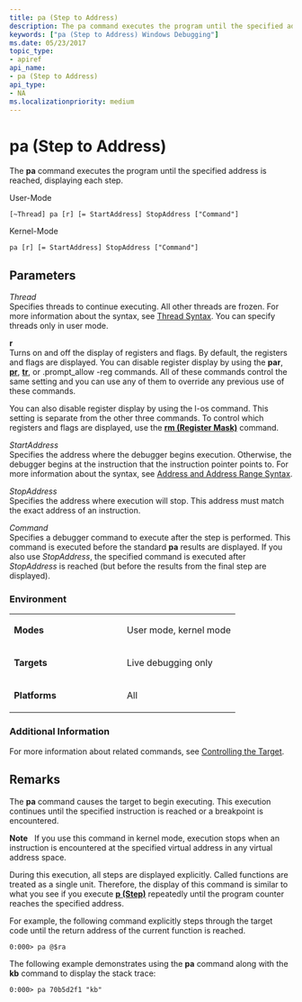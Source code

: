 ```yaml
---
title: pa (Step to Address)
description: The pa command executes the program until the specified address is reached, displaying each step.
keywords: ["pa (Step to Address) Windows Debugging"]
ms.date: 05/23/2017
topic_type:
- apiref
api_name:
- pa (Step to Address)
api_type:
- NA
ms.localizationpriority: medium
---
```


# pa (Step to Address)


The **pa** command executes the program until the specified address is reached, displaying each step.

User-Mode

```dbgcmd
[~Thread] pa [r] [= StartAddress] StopAddress ["Command"]
```

Kernel-Mode

```dbgcmd
pa [r] [= StartAddress] StopAddress ["Command"]
```

## <span id="ddk_cmd_step_to_address_dbg"></span><span id="DDK_CMD_STEP_TO_ADDRESS_DBG"></span>Parameters


<span id="_______Thread______"></span><span id="_______thread______"></span><span id="_______THREAD______"></span> *Thread*   
Specifies threads to continue executing. All other threads are frozen. For more information about the syntax, see [Thread Syntax](thread-syntax.md). You can specify threads only in user mode.

<span id="_______r______"></span><span id="_______R______"></span> **r**   
Turns on and off the display of registers and flags. By default, the registers and flags are displayed. You can disable register display by using the **par**, [**pr**](p--step-.md), [**tr**](t--trace-.md), or .prompt\_allow -reg commands. All of these commands control the same setting and you can use any of them to override any previous use of these commands.

You can also disable register display by using the l-os command. This setting is separate from the other three commands. To control which registers and flags are displayed, use the [**rm (Register Mask)**](rm--register-mask-.md) command.

<span id="_______StartAddress______"></span><span id="_______startaddress______"></span><span id="_______STARTADDRESS______"></span> *StartAddress*   
Specifies the address where the debugger begins execution. Otherwise, the debugger begins at the instruction that the instruction pointer points to. For more information about the syntax, see [Address and Address Range Syntax](address-and-address-range-syntax.md).

<span id="_______StopAddress______"></span><span id="_______stopaddress______"></span><span id="_______STOPADDRESS______"></span> *StopAddress*   
Specifies the address where execution will stop. This address must match the exact address of an instruction.

<span id="_______Command______"></span><span id="_______command______"></span><span id="_______COMMAND______"></span> *Command*   
Specifies a debugger command to execute after the step is performed. This command is executed before the standard **pa** results are displayed. If you also use *StopAddress*, the specified command is executed after *StopAddress* is reached (but before the results from the final step are displayed).

### <span id="Environment"></span><span id="environment"></span><span id="ENVIRONMENT"></span>Environment

<table>
<colgroup>
<col width="50%" />
<col width="50%" />
</colgroup>
<tbody>
<tr class="odd">
<td align="left"><p><strong>Modes</strong></p></td>
<td align="left"><p>User mode, kernel mode</p></td>
</tr>
<tr class="even">
<td align="left"><p><strong>Targets</strong></p></td>
<td align="left"><p>Live debugging only</p></td>
</tr>
<tr class="odd">
<td align="left"><p><strong>Platforms</strong></p></td>
<td align="left"><p>All</p></td>
</tr>
</tbody>
</table>

 

### <span id="Additional_Information"></span><span id="additional_information"></span><span id="ADDITIONAL_INFORMATION"></span>Additional Information

For more information about related commands, see [Controlling the Target](controlling-the-target.md).

## Remarks

The **pa** command causes the target to begin executing. This execution continues until the specified instruction is reached or a breakpoint is encountered.

**Note**   If you use this command in kernel mode, execution stops when an instruction is encountered at the specified virtual address in any virtual address space.

 

During this execution, all steps are displayed explicitly. Called functions are treated as a single unit. Therefore, the display of this command is similar to what you see if you execute [**p (Step)**](p--step-.md) repeatedly until the program counter reaches the specified address.

For example, the following command explicitly steps through the target code until the return address of the current function is reached.

```dbgcmd
0:000> pa @$ra 
```

The following example demonstrates using the **pa** command along with the **kb** command to display the stack trace:

```dbgcmd
0:000> pa 70b5d2f1 "kb"
```

 

 





